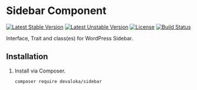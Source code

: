 # Sidebar Component

[![Latest Stable Version][stable-image]][stable-url]
[![Latest Unstable Version][unstable-image]][unstable-url]
[![License][license-image]][license-url]
[![Build Status][travis-image]][travis-url]

Interface, Trait and class(es) for WordPress Sidebar.

## Installation

1.  Install via Composer.

    ```sh
    composer require devaloka/sidebar
    ```

[stable-image]: https://poser.pugx.org/devaloka/sidebar/v/stable
[stable-url]: https://packagist.org/packages/devaloka/sidebar

[unstable-image]: https://poser.pugx.org/devaloka/sidebar/v/unstable
[unstable-url]: https://packagist.org/packages/devaloka/sidebar

[license-image]: https://poser.pugx.org/devaloka/sidebar/license
[license-url]: https://packagist.org/packages/devaloka/sidebar

[travis-image]: https://travis-ci.org/devaloka/sidebar.svg?branch=master
[travis-url]: https://travis-ci.org/devaloka/sidebar
